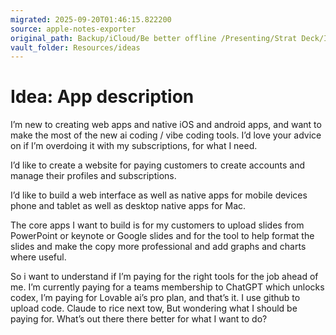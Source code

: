 ```yaml
---
migrated: 2025-09-20T01:46:15.822200
source: apple-notes-exporter
original_path: Backup/iCloud/Be better offline /Presenting/Strat Deck/Idea- App description.md
vault_folder: Resources/ideas
---
```

# Idea: App description 

I’m new to creating web apps and native iOS and android apps, and want to make the most of the new ai coding / vibe coding tools. I’d love your advice on if I’m overdoing it with my subscriptions, for what I need. 

I’d like to create a website for paying customers to create accounts and manage their profiles and subscriptions. 

I’d like to build a web interface as well as native apps for mobile devices phone and tablet as well as desktop native apps for Mac. 

The core apps I want to build is for my customers to upload slides from PowerPoint or keynote or Google slides and for the tool to help format the slides and make the copy more professional and add graphs and charts where useful. 

So i want to understand if I’m paying for the right tools for the job ahead of me. I’m currently paying for a teams membership to ChatGPT which unlocks codex, I’m paying for Lovable ai’s pro plan, and that’s it. I use github to upload code. Claude to rice next tow, But wondering what I should be paying for. What’s out there there better for what I want to do?
